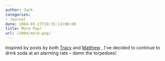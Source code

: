 ```yaml
---
author: Jack
categories:
- Journal
date: 2004-03-27T19:31:11+00:00
title: More Pop!
url: /2004/more-pop/
---
```


Inspired by posts by both [Tracy][1] and [Matthew][2] , I've decided to continue to drink soda at an alarming rate &#8211; damn the torpedoes!

 [1]: http://www.sistercat.com/cgi-bin/blosxom.cgi/2004/03/13#pop_shot
 [2]: http://www.matthewflickinger.com/blog/archives/2004/03/24/soda_popped.asp